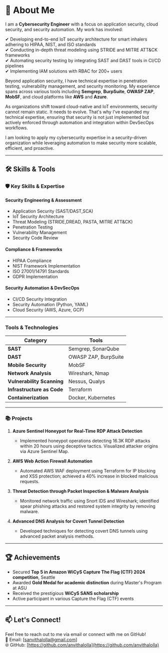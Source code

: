 # 👋 About Me

I am a **Cybersecurity Engineer** with a focus on application security, cloud security, and security automation. My work has involved:

✔ Developing end-to-end IoT security architecture for smart inhalers adhering to HIPAA, NIST, and ISO standards  
✔ Conducting in-depth threat modeling using STRIDE and MITRE ATT&CK frameworks  
✔ Automating security testing by integrating SAST and DAST tools in CI/CD pipelines  
✔ Implementing IAM solutions with RBAC for 200+ users  

Beyond application security, I have technical expertise in penetration testing, vulnerability management, and security monitoring. My experience spans across various tools including **Semgrep**, **BurpSuite**, **OWASP ZAP**, **MobSF**, and cloud platforms like **AWS** and **Azure**.

As organizations shift toward cloud-native and IoT environments, security cannot remain static. It needs to evolve. That's why I've expanded my technical expertise, ensuring that security is not just implemented but actively enforced through automation and integration within DevSecOps workflows.

I am looking to apply my cybersecurity expertise in a security-driven organization while leveraging automation to make security more scalable, efficient, and proactive.

---

## 🛠️ Skills & Tools

### 🛡️ Key Skills & Expertise

#### Security Engineering & Assessment
- Application Security (SAST/DAST,SCA)
- IoT Security Architecture
- Threat Modeling (STRIDE,DREAD, PASTA, MITRE ATT&CK)
- Penetration Testing
- Vulnerability Management
- Security Code Review

#### Compliance & Frameworks
- HIPAA Compliance
- NIST Framework Implementation
- ISO 27001/14791 Standards
- GDPR Implementation

#### Security Automation & DevSecOps
- CI/CD Security Integration
- Security Automation (Python, YAML)
- Cloud Security (AWS, Azure, GCP)

---

### Tools & Technologies

| Category                  | Tools                                                               |
|---------------------------|---------------------------------------------------------------------|
| **SAST**                  | Semgrep, SonarQube                                                   |
| **DAST**                  | OWASP ZAP, BurpSuite                                                |
| **Mobile Security**       | MobSF                                                               |
| **Network Analysis**      | Wireshark, Nmap                                                     |
| **Vulnerability Scanning**| Nessus, Qualys                                                      |
| **Infrastructure as Code**| Terraform                                                           |
| **Containerization**      | Docker, Kubernetes                                                  |

---

### 📚 Projects  

1. **Azure Sentinel Honeypot for Real-Time RDP Attack Detection**  
   - Implemented honeypot operations detecting 16.3K RDP attacks within 20 hours using deceptive tactics. Visualized attacker origins via Azure Sentinel Map.

2. **AWS Web Action Firewall Automation**  
   - Automated AWS WAF deployment using Terraform for IP blocking and XSS protection; achieved a 40% increase in blocked malicious requests.

3. **Threat Detection through Packet Inspection & Malware Analysis**  
   - Monitored network traffic using Snort IDS and Wireshark; identified spear phishing attacks and restored system integrity by removing malware.

4. **Advanced DNS Analysis for Covert Tunnel Detection**  
   - Developed techniques for detecting covert DNS tunnels using advanced packet analysis methods.

---
## 🏆 Achievements

- Secured **Top 5 in Amazon WiCyS Capture The Flag (CTF) 2024 competition**, Seattle  
- Awarded **Gold Medal for academic distinction** during Master's Program at ASU  
- Received the prestigious **WiCyS SANS scholarship**  
- Active participant in various Capture the Flag (CTF) events  

---

## 📫 Let's Connect!

Feel free to reach out to me via email or connect with me on GitHub!  
📧 Email: [sanvithalolla@gmail.com]  
🌐 GitHub: [https://github.com/anvithalolla](https://github.com/anvithalolla)
